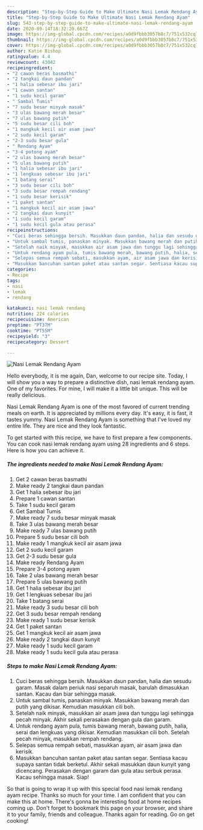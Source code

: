 ```yaml
---
description: "Step-by-Step Guide to Make Ultimate Nasi Lemak Rendang Ayam"
title: "Step-by-Step Guide to Make Ultimate Nasi Lemak Rendang Ayam"
slug: 543-step-by-step-guide-to-make-ultimate-nasi-lemak-rendang-ayam
date: 2020-09-14T18:32:20.667Z
image: https://img-global.cpcdn.com/recipes/a0d9fbbb3057b8c7/751x532cq70/nasi-lemak-rendang-ayam-resipi-foto-utama.jpg
thumbnail: https://img-global.cpcdn.com/recipes/a0d9fbbb3057b8c7/751x532cq70/nasi-lemak-rendang-ayam-resipi-foto-utama.jpg
cover: https://img-global.cpcdn.com/recipes/a0d9fbbb3057b8c7/751x532cq70/nasi-lemak-rendang-ayam-resipi-foto-utama.jpg
author: Katie Bishop
ratingvalue: 4.4
reviewcount: 43042
recipeingredient:
- "2 cawan beras basmathi"
- "2 tangkai daun pandan"
- "1 halia sebesar ibu jari"
- "1 cawan santan"
- "1 sudu kecil garam"
- " Sambal Tumis"
- "7 sudu besar minyak masak"
- "3 ulas bawang merah besar"
- "7 ulas bawang putih"
- "5 sudu besar cili boh"
- "1 mangkuk kecil air asam jawa"
- "2 sudu kecil garam"
- "2-3 sudu besar gula"
- " Rendang Ayam"
- "3-4 potong ayam"
- "2 ulas bawang merah besar"
- "5 ulas bawang putih"
- "1 halia sebesar ibu jari"
- "1 lengkuas sebesar ibu jari"
- "1 batang serai"
- "3 sudu besar cili boh"
- "3 sudu besar rempah rendang"
- "1 sudu besar kerisik"
- "1 paket santan"
- "1 mangkuk kecil air asam jawa"
- "2 tangkai daun kunyit"
- "1 sudu kecil garam"
- "1 sudu kecil gula atau perasa"
recipeinstructions:
- "Cuci beras sehingga bersih. Masukkan daun pandan, halia dan sesudu garam. Masak dalam periuk nasi separuh masak, barulah dimasukkan santan. Kacau dan biar sehingga masak."
- "Untuk sambal tumis, panaskan minyak. Masukkan bawang merah dan putih yang dikisar. Kemudian masukkan cili boh."
- "Setelah naik minyak, masukkan air asam jawa dan tunggu lagi sehingga pecah minyak. Akhir sekali perasakan dengan gula dan garam."
- "Untuk rendang ayam pula, tumis bawang merah, bawang putih, halia, serai dan lengkuas yang dikisar. Kemudian masukkan cili boh. Setelah pecah minyak, masukkan rempah rendang."
- "Selepas semua rempah sebati, masukkan ayam, air asam jawa dan kerisik."
- "Masukkan bancuhan santan paket atau santan segar. Sentiasa kacau supaya santan tidak berketul. Akhir sekali masukkan daun kunyit yang dicencang. Perasakan dengan garam dan gula atau serbuk perasa. Kacau sehingga masak. Siap!"
categories:
- Recipe
tags:
- nasi
- lemak
- rendang

katakunci: nasi lemak rendang 
nutrition: 224 calories
recipecuisine: American
preptime: "PT37M"
cooktime: "PT55M"
recipeyield: "3"
recipecategory: Dessert

---
```



![Nasi Lemak Rendang Ayam](https://img-global.cpcdn.com/recipes/a0d9fbbb3057b8c7/751x532cq70/nasi-lemak-rendang-ayam-resipi-foto-utama.jpg)

Hello everybody, it is me again, Dan, welcome to our recipe site. Today, I will show you a way to prepare a distinctive dish, nasi lemak rendang ayam. One of my favorites. For mine, I will make it a little bit unique. This will be really delicious.



Nasi Lemak Rendang Ayam is one of the most favored of current trending meals on earth. It is appreciated by millions every day. It's easy, it is fast, it tastes yummy. Nasi Lemak Rendang Ayam is something that I've loved my entire life. They are nice and they look fantastic.


To get started with this recipe, we have to first prepare a few components. You can cook nasi lemak rendang ayam using 28 ingredients and 6 steps. Here is how you can achieve it.

<!--inarticleads1-->

##### The ingredients needed to make Nasi Lemak Rendang Ayam:

1. Get 2 cawan beras basmathi
1. Make ready 2 tangkai daun pandan
1. Get 1 halia sebesar ibu jari
1. Prepare 1 cawan santan
1. Take 1 sudu kecil garam
1. Get  Sambal Tumis
1. Make ready 7 sudu besar minyak masak
1. Take 3 ulas bawang merah besar
1. Make ready 7 ulas bawang putih
1. Prepare 5 sudu besar cili boh
1. Make ready 1 mangkuk kecil air asam jawa
1. Get 2 sudu kecil garam
1. Get 2-3 sudu besar gula
1. Make ready  Rendang Ayam
1. Prepare 3-4 potong ayam
1. Take 2 ulas bawang merah besar
1. Prepare 5 ulas bawang putih
1. Get 1 halia sebesar ibu jari
1. Get 1 lengkuas sebesar ibu jari
1. Take 1 batang serai
1. Make ready 3 sudu besar cili boh
1. Get 3 sudu besar rempah rendang
1. Make ready 1 sudu besar kerisik
1. Get 1 paket santan
1. Get 1 mangkuk kecil air asam jawa
1. Make ready 2 tangkai daun kunyit
1. Make ready 1 sudu kecil garam
1. Make ready 1 sudu kecil gula atau perasa




<!--inarticleads2-->

##### Steps to make Nasi Lemak Rendang Ayam:

1. Cuci beras sehingga bersih. Masukkan daun pandan, halia dan sesudu garam. Masak dalam periuk nasi separuh masak, barulah dimasukkan santan. Kacau dan biar sehingga masak.
1. Untuk sambal tumis, panaskan minyak. Masukkan bawang merah dan putih yang dikisar. Kemudian masukkan cili boh.
1. Setelah naik minyak, masukkan air asam jawa dan tunggu lagi sehingga pecah minyak. Akhir sekali perasakan dengan gula dan garam.
1. Untuk rendang ayam pula, tumis bawang merah, bawang putih, halia, serai dan lengkuas yang dikisar. Kemudian masukkan cili boh. Setelah pecah minyak, masukkan rempah rendang.
1. Selepas semua rempah sebati, masukkan ayam, air asam jawa dan kerisik.
1. Masukkan bancuhan santan paket atau santan segar. Sentiasa kacau supaya santan tidak berketul. Akhir sekali masukkan daun kunyit yang dicencang. Perasakan dengan garam dan gula atau serbuk perasa. Kacau sehingga masak. Siap!




So that is going to wrap it up with this special food nasi lemak rendang ayam recipe. Thanks so much for your time. I am confident that you can make this at home. There's gonna be interesting food at home recipes coming up. Don't forget to bookmark this page on your browser, and share it to your family, friends and colleague. Thanks again for reading. Go on get cooking!
